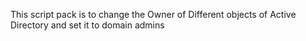 This script pack is to change the Owner of Different objects of Active Directory and set it to domain admins
